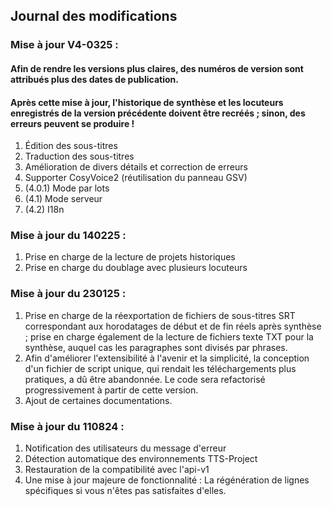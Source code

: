 ## Journal des modifications

### Mise à jour V4-0325 :
#### Afin de rendre les versions plus claires, des numéros de version sont attribués plus des dates de publication.
#### Après cette mise à jour, l'historique de synthèse et les locuteurs enregistrés de la version précédente doivent être recréés ; sinon, des erreurs peuvent se produire !
1. Édition des sous-titres
2. Traduction des sous-titres
3. Amélioration de divers détails et correction de erreurs
4. Supporter CosyVoice2 (réutilisation du panneau GSV)
5. (4.0.1) Mode par lots
6. (4.1) Mode serveur
7. (4.2) I18n

### Mise à jour du 140225 :
1. Prise en charge de la lecture de projets historiques
2. Prise en charge du doublage avec plusieurs locuteurs

### Mise à jour du 230125 :
1. Prise en charge de la réexportation de fichiers de sous-titres SRT correspondant aux horodatages de début et de fin réels après synthèse ; prise en charge également de la lecture de fichiers texte TXT pour la synthèse, auquel cas les paragraphes sont divisés par phrases.
2. Afin d'améliorer l'extensibilité à l'avenir et la simplicité, la conception d'un fichier de script unique, qui rendait les téléchargements plus pratiques, a dû être abandonnée. Le code sera refactorisé progressivement à partir de cette version.
3. Ajout de certaines documentations.

### Mise à jour du 110824 :
1. Notification des utilisateurs du message d'erreur
2. Détection automatique des environnements TTS-Project
3. Restauration de la compatibilité avec l'api-v1
4. Une mise à jour majeure de fonctionnalité : La régénération de lignes spécifiques si vous n'êtes pas satisfaites d'elles.